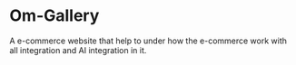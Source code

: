# Om-Gallery
A e-commerce website that help to under how the e-commerce work with all integration and AI integration in it.
